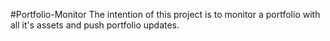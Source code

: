 #Portfolio-Monitor
The intention of this project is to monitor a portfolio with all it's assets and push portfolio updates.

